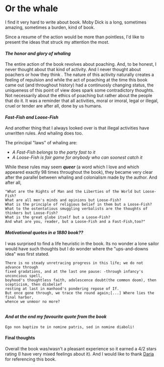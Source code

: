 # Or the whale

I find it very hard to write about book. Moby Dick is a long, sometimes amazing,
sometimes a burden, kind of book.

Since a resume of the action would be more than pointless, I'd like to present the ideas that struck my attention the most.

#### ***The honor and glory of whaling***

The entire action of the book revolves about poaching. And, to be honest, I never thought about that kind of activity.
And I never thought about poachers or how they think . The nature of this activity naturally creates a feeling of repulsion
and while the act of poaching at the time this book came out (and throughout history) had a continuosly changing status,
the uniqueness of this point of view does spark some contradictory thoughts. Not necessarily about the ethics of poaching
but rather about the people that do it. It was a reminder that all activities, moral or imoral, legal or illegal, cruel
or tender are after all, done by us humans.

#### ***Fast-Fish and Loose-Fish***

And another thing that I always looked over is that illegal activities have unwritten rules. And whaling does too.

The principal "laws" of whaling are:
- _A Fast-Fish belongs to the party fast to it_
- _A Loose-Fish is fair game for anybody who can soonest catch it_

While these rules may seem ***queer*** (a word which I love and which appeared exactly 98 times throughout the book),
they became very clear after the parallel between whaling and colonialism made by the author. And after all,

```
"What are the Rights of Man and the Liberties of the World but Loose-Fish?
What are all men's minds and opinions but Loose-Fish?
What is the principle of religious belief in them but a Loose-Fish?
What to the ostentatious smuggling verbalists are the thoughts of thinkers but Loose-Fish?
What is the great globe itself but a Loose-Fish?
And what are you, reader, but a Loose-Fish and a Fast-Fish,too?"
```

#### ***Motivational quotes in a 1880 book??***

I was surprised to find a life heuristic in the book. Its no wonder a lone sailor would have such thoughts but I do wonder
where the "ups-and-downs idea" was first stated.
```
There is no steady unretracing progress in this life; we do not advance through
fixed gradations, and at the last one pause: -through infancy's unconcious spell,
boyhood's thoughtless faith, adolescence doubt(the common doom), then scepticism, then disbelief
resting at last in manhood's pondering repose of If.
But once gone through, we trace the round again;[...] Where lies the final harbor,
whence we unmoor no more?


```
#### ***And at the end my favourite quote from the book***

```
Ego non baptizo te in nomine patris, sed in nomine diaboli!

```

#### Final thoughts

Overall the book was/wasn't a pleasant experience so it earned a 4/2 stars rating (I have very mixed feelings about it).
And I would like to thank <a href="images/daria.png">Daria</a> for referencing this book.
